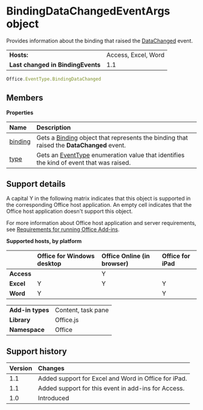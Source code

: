 
# BindingDataChangedEventArgs object
Provides information about the binding that raised the [DataChanged](../../reference/shared/binding.bindingdatachangedevent.md) event.

|||
|:-----|:-----|
|**Hosts:**|Access, Excel, Word|
|**Last changed in BindingEvents**|1.1|

```js
Office.EventType.BindingDataChanged
```


## Members


**Properties**


|**Name**|**Description**|
|:-----|:-----|
|[binding](../../reference/shared/binding.bindingdatachangedeventargs.binding.md)|Gets a [Binding](../../reference/shared/binding.md) object that represents the binding that raised the **DataChanged** event.|
|[type](../../reference/shared/binding.bindingdatachangedeventargs.type.md)|Gets an [EventType](../../reference/shared/eventtype-enumeration.md) enumeration value that identifies the kind of event that was raised.|

## Support details


A capital Y in the following matrix indicates that this object is supported in the corresponding Office host application. An empty cell indicates that the Office host application doesn't support this object.

For more information about Office host application and server requirements, see [Requirements for running Office Add-ins](http://msdn.microsoft.com/library/67340567-bb9a-498c-96d3-3f52f28c16bc%28Office.15%29.aspx).


**Supported hosts, by platform**


||**Office for Windows desktop**|**Office Online (in browser)**|**Office for iPad**|
|:-----|:-----|:-----|:-----|
|**Access**||Y||
|**Excel**|Y|Y|Y|
|**Word**|Y||Y|

|||
|:-----|:-----|
|**Add-in types**|Content, task pane|
|**Library**|Office.js|
|**Namespace**|Office|

## Support history




|**Version**|**Changes**|
|:-----|:-----|
|1.1|Added support for Excel and Word in Office for iPad.|
|1.1|Added support for this event in add-ins for Access.|
|1.0|Introduced|
